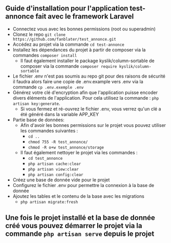 

## Guide d'installation pour l'application test-annonce fait avec le framework Laravel

* Connectez vous avec les bonnes permissions (root ou superadmin)
* Clonez le repo `git clone https://github.com/fanblater/test_annonce.git`
* Accédez au projet via la commande `cd test-annonce`
* Installez les dépendances du projet à partir de composer via la commandes `composer install` 
    * Il faut également installer le package kyslik/column-sortable de composer via la commande `composer require kyslik/column-sortable` 
* Le fichier .env n'est pas soumis au repo git pour des raisons de sécurité il faudra alors faire une copie de .env.example vers .env via la commande `cp .env.exemple .env` 
* Générez votre clé d'encryption afin que l'application puisse encoder divers éléments de l'application. Pour cela utilisez la commande : `php artisan key:generate`.
    * Si vous fermez et ré-ouvrez le fichier .env, vous verrez qu'un clé a été généré dans la variable APP_KEY
* Partie base de données:
    * Afin d'avoir les bonnes permissions sur le projet vous pouvez utiliser les commandes suivantes : 
        * `cd ..`
        * `chmod 755 -R test_annonce/`
        * `chmod -R o+w test_annonce/storage`
    * Il faut également nettoyer le projet via les commandes : 
        * `cd test_annonce`
        * `php artisan cache:clear`
        * `php artisan view:clear`
        * `php artisan config:clear`
* Créez une base de donnée vide pour le projet
* Configurez le fichier .env pour permettre la connexion à la base de donnée
* Ajoutez les tables et le contenu de la base avec les migrations
    * `php artisan migrate:fresh`

## Une fois le projet installé et la base de donnée créé vous pouvez démarrer le projet via la commande `php artisan serve` depuis le projet


